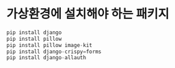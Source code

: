 # 가상환경에 설치해야 하는 패키지
```python
pip install django
pip install pillow
pip install pillow image-kit
pip install django-crispy=forms
pip install django-allauth
```
